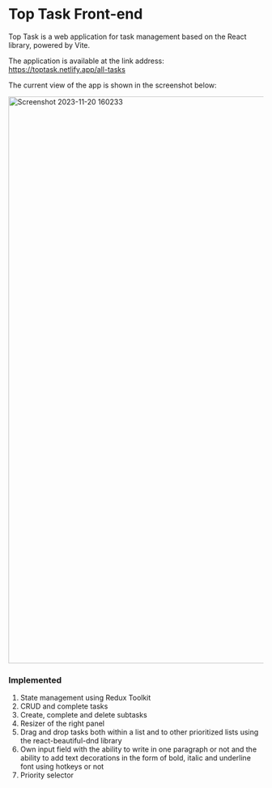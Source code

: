 # Top Task Front-end

Top Task is a web application for task management based on the React library, powered by Vite.

The application is available at the link address: https://toptask.netlify.app/all-tasks

The current view of the app is shown in the screenshot below:

<img width="1120" alt="Screenshot 2023-11-20 160233" src="https://github.com/AlAstapchyk/top-task-frontend/assets/104316850/93b3cd05-898a-416c-b44b-aae9423cdb4f">

### Implemented

1. State management using Redux Toolkit
2. CRUD and complete tasks
3. Create, complete and delete subtasks
4. Resizer of the right panel
5. Drag and drop tasks both within a list and to other prioritized lists using the react-beautiful-dnd library
6. Own input field with the ability to write in one paragraph or not and the ability to add text decorations in the form of bold, italic and underline font using hotkeys or not
7. Priority selector
